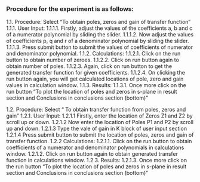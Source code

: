 ### Procedure for the experiment is as follows:

1.1. Procedure: Select “To obtain poles, zeros and gain of transfer function”
            1.1.1. User Input: 
                1.1.1.1. Firstly, adjust the values of the coefficients a, b and c of a numerator polynomial by sliding the slider.
                1.1.1.2. Now adjust the values of coefficients p, q and r of a denominator polynomial by sliding the slider.
                1.1.1.3. Press submit button to submit the values of coefficients of numerator and denominator polynomial.
            1.1.2. Calculations: 
                1.1.2.1. Click on the run button to obtain number of zeroes.
                1.1.2.2. Click on run button again to obtain number of poles.
                1.1.2.3. Again, click on run button to get the generated transfer function for given coefficients.
                1.1.2.4. On clicking the run button again, you will get calculated locations of pole, zero and gain values in calculation window.
            1.1.3. Results: 
                1.1.3.1. Once more click on the run button “To plot the location of poles and zeros in s-plane in result section and Conclusions in conclusions section (bottom)”

1.2. Procedure: Select “ To obtain transfer function from poles, zeros and gain”
            1.2.1. User Input: 
                1.2.1.1 Firstly, enter the location of Zeros Z1 and Z2 by scroll up or down. 
                1.2.1.2 Now enter the location of Poles P1 and P2 by scroll up and down. 
                1.2.1.3 Type the vale of gain in K block of user input section
                1.2.1.4 Press submit button to submit the location of poles, zeros and gain of transfer function.
            1.2.2 Calculations: 
                1.2.1.1. Click on the run button to obtain coefficients of a numerator and denominator polynomials in calculations window.
                1.2.1.2. Click on run button again to obtain generated transfer function in calculations window. 
            1.2.3. Results: 
                1.2.1.3. Once more click on the run button “To plot the location of poles and zeros in s-plane in result section and Conclusions in conclusions section (bottom)”
